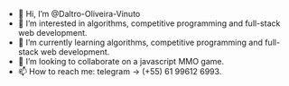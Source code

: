 - 👋 Hi, I’m @Daltro-Oliveira-Vinuto
- 👀 I’m interested in algorithms, competitive programming and full-stack web development.
- 🌱 I’m currently learning algorithms, competitive programming and full-stack web development.
- 💞️ I’m looking to collaborate on a javascript MMO game.
- 📫 How to reach me: telegram -> (+55) 61 99612 6993.

<!---
Daltro-Oliveira-Vinuto/Daltro-Oliveira-Vinuto is a ✨ special ✨ repository because its `README.md` (this file) appears on your GitHub profile.
You can click the Preview link to take a look at your changes.
--->
